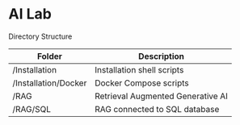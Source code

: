 # AI Lab
Directory Structure

Folder | Description 
--- | --- 
/Installation | Installation shell scripts
/Installation/Docker | Docker Compose scripts
/RAG | Retrieval Augmented Generative AI 
/RAG/SQL | RAG connected to SQL database
